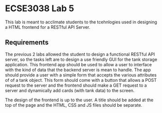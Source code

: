 # ECSE3038 Lab 5

This lab is meant to acclimate students to the tcehnlogies used in designing a  HTML frontend for a RESTful API Server.

## Requirements
The previous 2 labs allowed the student to design a functional RESTful API server, so the tasks left are to design a use friendly GUI 
for the tank storage application. This frontend app should be used to allow a user to interface with the kind of data that the backend 
server is mean to handle. The app should provide a user with a simple form that accepts the various attributes of of a tank object. This
form should come with a button that allows a POST request to the server and the frontend should make a GET request to a server and dynamically
add cards (with tank data) to the screen.


The design of the frontend is up to the user. A title should be added at the top of the page and the HTML, CSS and JS files should be separate.
